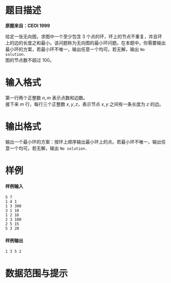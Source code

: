
# 题目描述

**原题来自：CEOI 1999**

给定一张无向图，求图中一个至少包含 $3$ 个点的环，环上的节点不重复，并且环上的边的长度之和最小。该问题称为无向图的最小环问题。在本题中，你需要输出最小环的方案，若最小环不唯一，输出任意一个均可。若无解，输出 `No solution.`  
图的节点数不超过 $100$。

# 输入格式

第一行两个正整数 $n,m$ 表示点数和边数。  
接下来 $m$ 行，每行三个正整数 $x,y,z$，表示节点 $x,y$ 之间有一条长度为 $z$ 的边。

# 输出格式

输出一个最小环的方案：按环上顺序输出最小环上的点。若最小环不唯一，输出任意一个均可。若无解，输出 `No solution.`

# 样例

#### 样例输入
```plain
5 7
1 4 1
1 3 300
3 1 10
1 2 16
2 3 100
2 5 15
5 3 20
```

#### 样例输出
```plain
1 3 5 2
```

# 数据范围与提示



